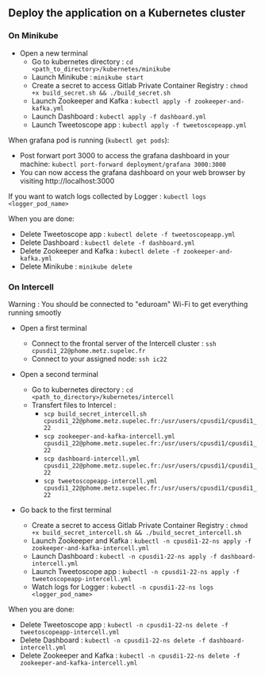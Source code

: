 ## Deploy the application on a Kubernetes cluster
### On Minikube
- Open a new terminal
  - Go to kubernetes directory : `cd <path_to_directory>/kubernetes/minikube`
  - Launch Minikube : `minikube start`
  - Create a secret to access Gitlab Private Container Registry : `chmod +x build_secret.sh && ./build_secret.sh`
  - Launch Zookeeper and Kafka : `kubectl apply -f zookeeper-and-kafka.yml`
  - Launch Dashboard : `kubectl apply -f dashboard.yml`
  - Launch Tweetoscope app : `kubectl apply -f tweetoscopeapp.yml`

When grafana pod is running (`kubectl get pods`):
- Post forwart port 3000 to access the grafana dashboard in your machine: `kubectl port-forward deployment/grafana 3000:3000`
- You can now access the grafana dashboard on your web browser by visiting http://localhost:3000
  
If you want to watch logs collected by Logger : `kubectl logs <logger_pod_name>` 

When you are done:
- Delete Tweetoscope app : `kubectl delete -f tweetoscopeapp.yml`
- Delete Dashboard : `kubectl delete -f dashboard.yml`
- Delete Zookeeper and Kafka : `kubectl delete -f zookeeper-and-kafka.yml`
- Delete Minikube : `minikube delete`

### On Intercell

Warning : You should be connected to "eduroam" Wi-Fi to get everything running smootly

- Open a first terminal
  - Connect to the frontal server of the Intercell cluster : `ssh cpusdi1_22@phome.metz.supelec.fr`
  - Connect to your assigned node: `ssh ic22`


- Open a second terminal
  - Go to kubernetes directory : `cd <path_to_directory>/kubernetes/intercell`
  - Transfert files to Intercel :
    - `scp build_secret_intercell.sh cpusdi1_22@phome.metz.supelec.fr:/usr/users/cpusdi1/cpusdi1_22`
    - `scp zookeeper-and-kafka-intercell.yml cpusdi1_22@phome.metz.supelec.fr:/usr/users/cpusdi1/cpusdi1_22`
    - `scp dashboard-intercell.yml cpusdi1_22@phome.metz.supelec.fr:/usr/users/cpusdi1/cpusdi1_22`
    - `scp tweetoscopeapp-intercell.yml cpusdi1_22@phome.metz.supelec.fr:/usr/users/cpusdi1/cpusdi1_22`

- Go back to the first terminal
  - Create a secret to access Gitlab Private Container Registry : `chmod +x build_secret_intercell.sh && ./build_secret_intercell.sh`
  - Launch Zookeeper and Kafka : `kubectl -n cpusdi1-22-ns apply -f zookeeper-and-kafka-intercell.yml`
  - Launch Dashboard : `kubectl -n cpusdi1-22-ns apply -f dashboard-intercell.yml`
  - Launch Tweetoscope app : `kubectl -n cpusdi1-22-ns apply -f tweetoscopeapp-intercell.yml`
  - Watch logs for Logger : `kubectl -n cpusdi1-22-ns logs <logger_pod_name>` 

When you are done:
- Delete Tweetoscope app : `kubectl -n cpusdi1-22-ns delete -f tweetoscopeapp-intercell.yml`
- Delete Dashboard : `kubectl -n cpusdi1-22-ns delete -f dashboard-intercell.yml`
- Delete Zookeeper and Kafka : `kubectl -n cpusdi1-22-ns delete -f zookeeper-and-kafka-intercell.yml`

